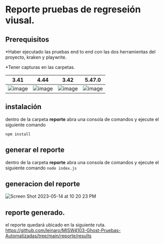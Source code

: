 
# Reporte pruebas de regreseión viusal.

## Prerequisitos 

*Haber ejecutado las pruebas  end to end con las dos herramientas del proyecto, kraken y playwrite.

*Tener capturas en las carpetas.

|3.41|4.44|3.42|5.47.0|
|-|-|-|-|
|![image](https://github.com/leinaro/MISW4103-Ghost-Pruebas-Automatizadas/assets/123895702/3d25ba0c-2be4-40cf-b9aa-a8a541d8aa1f)|![image](https://github.com/leinaro/MISW4103-Ghost-Pruebas-Automatizadas/assets/123895702/0aaee067-33cc-4836-bb02-1cbb423a1f41)|![image](https://github.com/leinaro/MISW4103-Ghost-Pruebas-Automatizadas/assets/123895702/6723f512-82b7-458f-a069-4b34bdf37523)|![image](https://github.com/leinaro/MISW4103-Ghost-Pruebas-Automatizadas/assets/123895702/327f33aa-22c4-465d-bdaa-8e755013211c)|


## instalación
dentro de la carpeta **reporte** abra una consola de comandos y ejecute el siguiente comando

`npm install`

## generar el reporte

dentro de la carpeta **reporte** abra una consola de comandos y ejecute el siguiente comando
`node index.js`

## generacion del reporte
![Screen Shot 2023-05-14 at 10 20 23 PM](https://github.com/leinaro/MISW4103-Ghost-Pruebas-Automatizadas/assets/123895702/e2bc3b35-dc42-4881-9fb8-bffe4cdf2e64)


## reporte generado.
el reporte quedará ubicado en la siguiente ruta.
https://github.com/leinaro/MISW4103-Ghost-Pruebas-Automatizadas/tree/main/reporte/results
